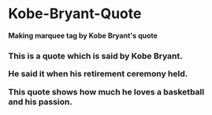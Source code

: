 # Kobe-Bryant-Quote
**Making marquee tag by Kobe Bryant's quote**
<h3>This is a quote which is said by Kobe Bryant.
<p>He said it when his retirement ceremony held.</p>
This quote shows how much he loves a basketball<br />
and his passion.</h3>
